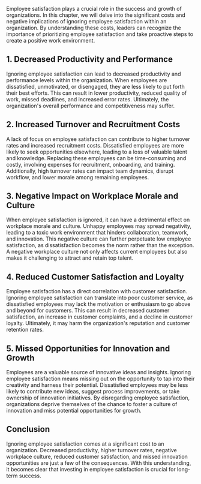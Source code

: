 
Employee satisfaction plays a crucial role in the success and growth of organizations. In this chapter, we will delve into the significant costs and negative implications of ignoring employee satisfaction within an organization. By understanding these costs, leaders can recognize the importance of prioritizing employee satisfaction and take proactive steps to create a positive work environment.

**1. Decreased Productivity and Performance**
---------------------------------------------

Ignoring employee satisfaction can lead to decreased productivity and performance levels within the organization. When employees are dissatisfied, unmotivated, or disengaged, they are less likely to put forth their best efforts. This can result in lower productivity, reduced quality of work, missed deadlines, and increased error rates. Ultimately, the organization's overall performance and competitiveness may suffer.

**2. Increased Turnover and Recruitment Costs**
-----------------------------------------------

A lack of focus on employee satisfaction can contribute to higher turnover rates and increased recruitment costs. Dissatisfied employees are more likely to seek opportunities elsewhere, leading to a loss of valuable talent and knowledge. Replacing these employees can be time-consuming and costly, involving expenses for recruitment, onboarding, and training. Additionally, high turnover rates can impact team dynamics, disrupt workflow, and lower morale among remaining employees.

**3. Negative Impact on Workplace Morale and Culture**
------------------------------------------------------

When employee satisfaction is ignored, it can have a detrimental effect on workplace morale and culture. Unhappy employees may spread negativity, leading to a toxic work environment that hinders collaboration, teamwork, and innovation. This negative culture can further perpetuate low employee satisfaction, as dissatisfaction becomes the norm rather than the exception. A negative workplace culture not only affects current employees but also makes it challenging to attract and retain top talent.

**4. Reduced Customer Satisfaction and Loyalty**
------------------------------------------------

Employee satisfaction has a direct correlation with customer satisfaction. Ignoring employee satisfaction can translate into poor customer service, as dissatisfied employees may lack the motivation or enthusiasm to go above and beyond for customers. This can result in decreased customer satisfaction, an increase in customer complaints, and a decline in customer loyalty. Ultimately, it may harm the organization's reputation and customer retention rates.

**5. Missed Opportunities for Innovation and Growth**
-----------------------------------------------------

Employees are a valuable source of innovative ideas and insights. Ignoring employee satisfaction means missing out on the opportunity to tap into their creativity and harness their potential. Dissatisfied employees may be less likely to contribute new ideas, suggest process improvements, or take ownership of innovation initiatives. By disregarding employee satisfaction, organizations deprive themselves of the chance to foster a culture of innovation and miss potential opportunities for growth.

**Conclusion**
--------------

Ignoring employee satisfaction comes at a significant cost to an organization. Decreased productivity, higher turnover rates, negative workplace culture, reduced customer satisfaction, and missed innovation opportunities are just a few of the consequences. With this understanding, it becomes clear that investing in employee satisfaction is crucial for long-term success.
